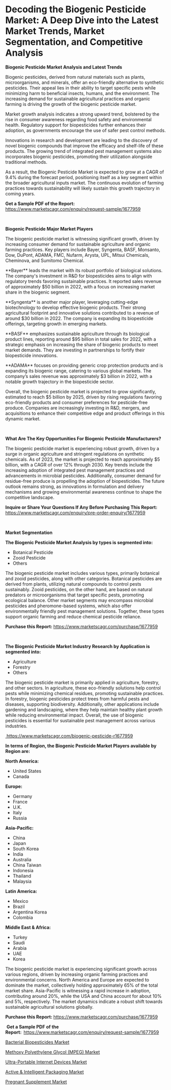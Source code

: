 <p><h1>Decoding the Biogenic Pesticide Market: A Deep Dive into the Latest Market Trends, Market Segmentation, and Competitive Analysis</h1></p><p><strong>Biogenic Pesticide Market Analysis and Latest Trends</strong></p>
<p><p>Biogenic pesticides, derived from natural materials such as plants, microorganisms, and minerals, offer an eco-friendly alternative to synthetic pesticides. Their appeal lies in their ability to target specific pests while minimizing harm to beneficial insects, humans, and the environment. The increasing demand for sustainable agricultural practices and organic farming is driving the growth of the biogenic pesticide market.</p><p>Market growth analysis indicates a strong upward trend, bolstered by the rise in consumer awareness regarding food safety and environmental health. Regulatory support for biopesticides further enhances their adoption, as governments encourage the use of safer pest control methods. </p><p>Innovations in research and development are leading to the discovery of novel biogenic compounds that improve the efficacy and shelf-life of these products. The growing trend of integrated pest management systems also incorporates biogenic pesticides, promoting their utilization alongside traditional methods.</p><p>As a result, the Biogenic Pesticide Market is expected to grow at a CAGR of 9.4% during the forecast period, positioning itself as a key segment within the broader agricultural inputs market. The continuous evolution of farming practices towards sustainability will likely sustain this growth trajectory in coming years.</p></p>
<p><strong>Get a Sample PDF of the Report:&nbsp;</strong> <a href="https://www.marketscagr.com/enquiry/request-sample/1677959?utm_campaign=1268&utm_medium=2&utm_source=Github&utm_content=ia&utm_term=14102024&utm_id=biogenic-pesticide">https://www.marketscagr.com/enquiry/request-sample/1677959</a></p>
<p>&nbsp;</p>
<p><strong>Biogenic Pesticide Major Market Players</strong></p>
<p><p>The biogenic pesticide market is witnessing significant growth, driven by increasing consumer demand for sustainable agriculture and organic farming practices. Key players include Bayer, Syngenta, BASF, Monsanto, Dow, DuPont, ADAMA, FMC, Nufarm, Arysta, UPL, Mitsui Chemicals, Cheminova, and Sumitomo Chemical.</p><p>**Bayer** leads the market with its robust portfolio of biological solutions. The company's investment in R&D for biopesticides aims to align with regulatory trends favoring sustainable practices. It reported sales revenue of approximately $50 billion in 2022, with a focus on increasing market share in the biogenic segment.</p><p>**Syngenta** is another major player, leveraging cutting-edge biotechnology to develop effective biogenic products. Their strong agricultural footprint and innovative solutions contributed to a revenue of around $30 billion in 2022. The company is expanding its biopesticide offerings, targeting growth in emerging markets.</p><p>**BASF** emphasizes sustainable agriculture through its biological product lines, reporting around $95 billion in total sales for 2022, with a strategic emphasis on increasing the share of biogenic products to meet market demands. They are investing in partnerships to fortify their biopesticide innovations.</p><p>**ADAMA** focuses on providing generic crop protection products and is expanding its biogenic range, catering to various global markets. The company’s sales revenue was approximately $3 billion in 2022, with a notable growth trajectory in the biopesticide sector.</p><p>Overall, the biogenic pesticide market is projected to grow significantly, estimated to reach $5 billion by 2025, driven by rising regulations favoring eco-friendly products and consumer preferences for pesticide-free produce. Companies are increasingly investing in R&D, mergers, and acquisitions to enhance their competitive edge and product offerings in this dynamic market.</p></p>
<p>&nbsp;</p>
<p><strong>What Are The Key Opportunities For Biogenic Pesticide Manufacturers?</strong></p>
<p><p>The biogenic pesticide market is experiencing robust growth, driven by a surge in organic agriculture and stringent regulations on synthetic chemicals. As of 2023, the market is projected to reach approximately $5 billion, with a CAGR of over 12% through 2030. Key trends include the increasing adoption of integrated pest management practices and advancements in microbial pesticides. Additionally, consumer demand for residue-free produce is propelling the adoption of biopesticides. The future outlook remains strong, as innovations in formulation and delivery mechanisms and growing environmental awareness continue to shape the competitive landscape.</p></p>
<p><strong>Inquire or Share Your Questions If Any Before Purchasing This Report:</strong> <a href="https://www.marketscagr.com/enquiry/pre-order-enquiry/1677959?utm_campaign=1268&utm_medium=2&utm_source=Github&utm_content=ia&utm_term=14102024&utm_id=biogenic-pesticide">https://www.marketscagr.com/enquiry/pre-order-enquiry/1677959</a></p>
<p>&nbsp;</p>
<p><strong>Market Segmentation</strong></p>
<p><strong>The Biogenic Pesticide Market Analysis by types is segmented into:</strong></p>
<p><ul><li>Botanical Pesticide</li><li>Zooid Pesticide</li><li>Others</li></ul></p>
<p><p>The biogenic pesticide market includes various types, primarily botanical and zooid pesticides, along with other categories. Botanical pesticides are derived from plants, utilizing natural compounds to control pests sustainably. Zooid pesticides, on the other hand, are based on natural predators or microorganisms that target specific pests, promoting ecological balance. Other market segments may encompass microbial pesticides and pheromone-based systems, which also offer environmentally friendly pest management solutions. Together, these types support organic farming and reduce chemical pesticide reliance.</p></p>
<p><strong>Purchase this Report:&nbsp;</strong><a href="https://www.marketscagr.com/purchase/1677959?utm_campaign=1268&utm_medium=2&utm_source=Github&utm_content=ia&utm_term=14102024&utm_id=biogenic-pesticide">https://www.marketscagr.com/purchase/1677959</a></p>
<p>&nbsp;</p>
<p><strong>The Biogenic Pesticide Market Industry Research by Application is segmented into:</strong></p>
<p><ul><li>Agriculture</li><li>Forestry</li><li>Others</li></ul></p>
<p><p>The biogenic pesticide market is primarily applied in agriculture, forestry, and other sectors. In agriculture, these eco-friendly solutions help control pests while minimizing chemical residues, promoting sustainable practices. In forestry, biogenic pesticides protect trees from harmful pests and diseases, supporting biodiversity. Additionally, other applications include gardening and landscaping, where they help maintain healthy plant growth while reducing environmental impact. Overall, the use of biogenic pesticides is essential for sustainable pest management across various industries.</p></p>
<p><a href="https://www.marketscagr.com/biogenic-pesticide-r1677959?utm_campaign=1268&utm_medium=2&utm_source=Github&utm_content=ia&utm_term=14102024&utm_id=biogenic-pesticide">&nbsp;https://www.marketscagr.com/biogenic-pesticide-r1677959</a></p>
<p><strong>In terms of Region, the Biogenic Pesticide Market Players available by Region are:</strong></p>
<p>
    <p> <strong> North America: </strong>
        <ul>
            <li>United States</li>
            <li>Canada</li>
        </ul>
        </p> 
    <p> <strong> Europe: </strong>
        <ul>
            <li>Germany</li>
            <li>France</li>
            <li>U.K.</li>
            <li>Italy</li>
            <li>Russia</li>
        </ul>
        </p> 
    <p> <strong> Asia-Pacific: </strong>
        <ul>
            <li>China</li>
            <li>Japan</li>
            <li>South Korea</li>
            <li>India</li>
            <li>Australia</li>
            <li>China Taiwan</li>
            <li>Indonesia</li>
            <li>Thailand</li>
            <li>Malaysia</li>
        </ul>
        </p> 
    <p> <strong> Latin America: </strong>
        <ul>
            <li>Mexico</li>
            <li>Brazil</li>
            <li>Argentina Korea</li>
            <li>Colombia</li>
        </ul>
        </p> 
    <p> <strong> Middle East & Africa: </strong>
        <ul>
            <li>Turkey</li>
            <li>Saudi</li>
            <li>Arabia</li>
            <li>UAE</li>
            <li>Korea</li>
        </ul>
    </p>
    </p>
<p><p>The biogenic pesticide market is experiencing significant growth across various regions, driven by increasing organic farming practices and environmental concerns. North America and Europe are expected to dominate the market, collectively holding approximately 65% of the total market share. Asia-Pacific is witnessing a rapid increase in adoption, contributing around 20%, while the USA and China account for about 10% and 5%, respectively. The market dynamics indicate a robust shift towards sustainable agricultural solutions globally.</p></p>
<p><strong>Purchase this Report: </strong><a href="https://www.marketscagr.com/purchase/1677959?utm_campaign=1268&utm_medium=2&utm_source=Github&utm_content=ia&utm_term=14102024&utm_id=biogenic-pesticide">https://www.marketscagr.com/purchase/1677959</a></p>
<p>&nbsp;<strong>Get a Sample PDF of the Report:&nbsp;&nbsp;</strong><a href="https://www.marketscagr.com/enquiry/request-sample/1677959?utm_campaign=1268&utm_medium=2&utm_source=Github&utm_content=ia&utm_term=14102024&utm_id=biogenic-pesticide">https://www.marketscagr.com/enquiry/request-sample/1677959</a></p>
<p><strong></strong></p>
<p><p><a href="https://github.com/habinadmshaulz/Market-Research-Report-List-1/blob/main/bacterial-biopesticides-market.md?utm_campaign=1268&utm_medium=2&utm_source=Github&utm_content=ia&utm_term=14102024&utm_id=biogenic-pesticide">Bacterial Biopesticides Market</a></p><p><a href="https://www.linkedin.com/pulse/global-methoxy-polyethylene-glycol-mpeg-market-projected-jaobe?utm_campaign=1268&utm_medium=2&utm_source=Github&utm_content=ia&utm_term=14102024&utm_id=biogenic-pesticide">Methoxy Polyethylene Glycol (MPEG) Market</a></p><p><a href="https://www.linkedin.com/pulse/exploring-ultra-portable-internet-devices-market-strategic-mu6uf?utm_campaign=1268&utm_medium=2&utm_source=Github&utm_content=ia&utm_term=14102024&utm_id=biogenic-pesticide">Ultra-Portable Internet Devices Market</a></p><p><a href="https://www.linkedin.com/pulse/active-intelligent-packaging-market-overview-global-trends-future-o7y9f?utm_campaign=1268&utm_medium=2&utm_source=Github&utm_content=ia&utm_term=14102024&utm_id=biogenic-pesticide">Active & Intelligent Packaging Market</a></p><p><a href="https://github.com/markita8qfi/Market-Research-Report-List-1/blob/main/pregnant-supplement-market.md?utm_campaign=1268&utm_medium=2&utm_source=Github&utm_content=ia&utm_term=14102024&utm_id=biogenic-pesticide">Pregnant Supplement Market</a></p></p>